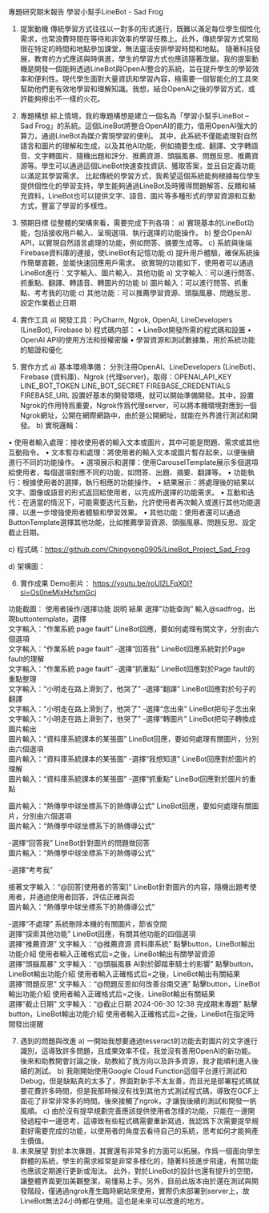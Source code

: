 專題研究期末報告
學習小幫手LineBot - Sad Frog


1.	提案動機
	傳統學習方式往往以一對多的形式進行，既難以滿足每位學生個性化需求，也常浪費時間在等待和非效率的學習任務上。此外，傳統學習方式常局限在特定的時間和地點參加課堂，無法靈活安排學習時間和地點。
隨著科技發展，教育的方式應該與時俱進，學生的學習方式也應該隨著改變。我的提案動機是開發一個能夠透過LineBot與OpenAI整合的系統，旨在提升學生的學習效率和便利性。現代學生面對大量資訊和學習內容，極需要一個智能化的工具來幫助他們更有效地學習和理解知識。我想，結合OpenAI之後的學習方式，或許能夠擦出不一樣的火花。

2.	專題構想
綜上情境，我的專題構想是建立一個名為「學習小幫手LineBot – Sad Frog」的系統。這個LineBot將整合OpenAI的能力，借用OpenAI强大的算力，通過LineBot為媒介實現學習的便利。
其中，此系統不僅能處理對自然語言和圖片的理解和生成，以及其他AI功能，例如摘要生成、翻譯、文字轉語音、文字轉圖片、隨機出題和評分、推薦資源、頭腦風暴、問題反思、推薦資源等。學生可以通過這個LineBot快速查找資訊、獲取答案，並且自定義功能以滿足其學習需求。
比起傳統的學習方式，我希望這個系統能夠根據每位學生提供個性化的學習支持，學生能夠通過LineBot及時獲得問題解答、反饋和補充資料，LineBot也可以提供文字、語音、圖片等多種形式的學習資源和互動方式，豐富了學習的多樣性。

3.	預期目標
從整體的架構來看，需要完成下列各項：
a)	實現基本的LineBot功能，包括接收用戶輸入、呈現選項、執行選擇的功能操作。
b)	整合OpenAI API，以實現自然語言處理的功能，例如問答、摘要生成等。
c)	系統與後端Firebase資料庫的連接，使LineBot有記憶功能
d)	提升用戶體驗，確保系統操作簡單直觀，並能快速回應用戶需求。
欲實現的功能如下，使用者可以通過LineBot進行：文字輸入、圖片輸入、其他功能
a)	文字輸入：可以進行問答、抓重點、翻譯、轉語音、轉圖片的功能
b)	圖片輸入：可以進行問答、抓重點、考考我的功能
c)	其他功能：可以推薦學習資源、頭腦風暴、問題反思、設定作業截止日期

4.	實作工具
a)	開發工具：PyCharm, Ngrok, OpenAI, LineDevelopers (LineBot), Firebase
b)	程式碼内部：
•	LineBot開發所需的程式碼和設置
•	OpenAI API的使用方法和授權密鑰
•	學習資源和測試數據集，用於系統功能的驗證和優化

5.	實作方式
a)	基本環境準備：
分別注冊OpenAI、LineDevelopers (LineBot)、Firebase (資料庫)、Ngrok (代理server)，取得：OPENAI_API_KEY
LINE_BOT_TOKEN
LINE_BOT_SECRET
FIREBASE_CREDENTIALS
FIREBASE_URL
設置好基本的開發環境，就可以開始準備開發。其中，設置Ngrok的作用特爲重要，Ngrok作爲代理server，可以將本機環境對應到一個Ngrok網址，公開在網際網路中，由於是公開網址，就能在外界進行測試和開發。
b)	實現邏輯：

•	使用者輸入處理：接收使用者的輸入文本或圖片，其中可能是問題、需求或其他互動指令。
•	文本暫存和處理：將使用者的輸入文本或圖片暫存起來，以便後續進行不同的功能操作。
•	選項展示和選擇：使用CarouselTemplate展示多個選項給使用者，每個選項對應不同的功能，如問答、出題、摘要、翻譯等。
•	功能執行：根據使用者的選擇，執行相應的功能操作。
•	結果展示：將處理後的結果以文字、圖像或語音的形式返回給使用者，以完成所選擇的功能需求。
•	互動和迭代：在適當的情況下，可能需要迭代互動，允許使用者再次輸入或進行其他功能選擇，以進一步增強使用者體驗和學習效果。
•	其他功能：使用者還可以通過ButtonTemplate選擇其他功能，比如推薦學習資源、頭腦風暴、問題反思、設定截止日期。

c)	程式碼：https://github.com/Chingyong0905/LineBot_Project_Sad_Frog

d)	架構圖：


6.	實作成果
Demo影片： https://youtu.be/roUl2LFqX0I?si=Os0neMjxHxfsmGcj

功能截圖：
使用者操作/選擇功能	説明	結果
選擇“功能查詢”	輸入@sadfrog，出現buttontemplate，選擇	 
文字輸入：“作業系統 page fault”	LineBot回應，要如何處理有關文字，分別由六個選項	 
文字輸入：“作業系統 page fault”
-選擇“回答我”	LineBot回應系統對於Page fault的理解	 
文字輸入：“作業系統 page fault”
-選擇“抓重點”	LineBot回應對於Page fault的重點整理	 
文字輸入：“小明走在路上滑到了，他哭了”
-選擇“翻譯”	LineBot回應對於句子的翻譯	 
文字輸入：“小明走在路上滑到了，他哭了”
-選擇“念出來”	LineBot把句子念出來	 
文字輸入：“小明走在路上滑到了，他哭了”
-選擇“轉圖片”	LineBot把句子轉換成圖片輸出	 
圖片輸入：“資料庫系統課本的某張圖”
 	LineBot回應，要如何處理有關圖片，分別由六個選項	 
圖片輸入：“資料庫系統課本的某張圖”
-選擇“我想知道”
 	LineBot回應對於圖片的理解	 
圖片輸入：“資料庫系統課本的某張圖”
-選擇“抓重點”
 	LineBot回應對於圖片的重點	 
 
圖片輸入：“熱傳學中球坐標系下的熱傳導公式”
 	LineBot回應，要如何處理有關圖片，分別由六個選項	 
圖片輸入：“熱傳學中球坐標系下的熱傳導公式”
 
-選擇“回答我”
	LineBot針對圖片的問題做回答	 
圖片輸入：“熱傳學中球坐標系下的熱傳導公式”
 
-選擇“考考我”

接著文字輸入：“@回答[使用者的答案]”	LineBot針對圖片的内容，隨機出題考使用者，并通過使用者回答，評估正確與否	 
圖片輸入：“熱傳學中球坐標系下的熱傳導公式”
 
-選擇“不處理”	系統刪除本機的有關圖片，節省空間	 
選擇“探索其他功能”	LineBot回應，有關其他功能的四個選項	 
選擇“推薦資源”
文字輸入：“@推薦資源 資料庫系統”	點擊button，LineBot輸出功能介紹
使用者輸入正確格式后=之後，LineBot輸出有關學習資源	  
選擇“頭腦風暴”
文字輸入：“@頭腦風暴 AI對於脚踏車騎士的影響”	點擊button，LineBot輸出功能介紹
使用者輸入正確格式后=之後，LineBot輸出有關結果	 
選擇“問題反思”
文字輸入：“@問題反思如何改善台南交通”	點擊button，LineBot輸出功能介紹
使用者輸入正確格式后=之後，LineBot輸出有關結果	 
選擇“截止日期”
文字輸入：“@截止日期 2024-06-30 12:38 完成期末專題”	點擊button，LineBot輸出功能介紹
使用者輸入正確格式后=之後，LineBot在指定時間發出提醒	 



7.	遇到的問題與改進
a)	一開始我想要通過tesseract的功能去對圖片的文字進行識別，這導致許多問題，且成果效率不佳，我並沒有善用OpenAI的新功能。後來和助教開會討論之後，助教給了我方向以及許多資源，我才能順利進入後續的測試。
b)	我剛開始使用Google Cloud Function這個平台進行測試和Debug，但是缺點真的太多了，界面對新手不太友善，而且光是部署程式碼就要花費許多時間，但是我那時候沒有找到其他方式測試程式碼，導致在GCF上面花了非常非常多的時間。後來接觸了ngrok，才讓我後續的測試和開發一帆風順。
c)	由於沒有提早規劃完善應該提供使用者怎樣的功能，只能在一邊開發過程中一邊思考，這導致有些程式碼需要重新寫過，我認爲下次需要提早規劃好需要完成的功能，以使用者的角度去看待自己的系統，思考如何才能夠產生價值。
8.	未來展望
	對於本次專題，其實還有非常多的方面可以拓展。作爲一個面向學生群體的系統，學生的需求經常是非常多樣化的，隨著科技進步飛速，有關功能也應該定期進行更新或淘汰。
	此外，對於LineBot的設計也還有提升的空間，讓整體界面更加美觀整潔，易懂易上手。另外，目前此版本由於還在測試與開發階段，僅通過ngrok產生臨時網站來使用，實際仍未部署到server上，故LineBot無法24小時都在使用。這也是未來可以改進的地方。

